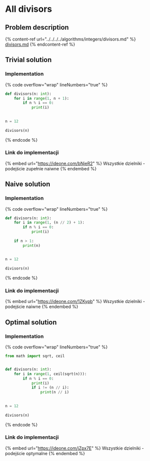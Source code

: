 # All divisors

## Problem description

{% content-ref url="../../../../algorithms/integers/divisors.md" %}
[divisors.md](../../../../algorithms/integers/divisors.md)
{% endcontent-ref %}

## Trivial solution

### Implementation

{% code overflow="wrap" lineNumbers="true" %}
```python
def divisors(n: int):
	for i in range(1, n + 1):
		if n % i == 0:
			print(i)
 
 
n = 12
 
divisors(n)
```
{% endcode %}

### Link do implementacji

{% embed url="https://ideone.com/bNjeR2" %}
Wszystkie dzielniki - podejście zupełnie naiwne
{% endembed %}

## Naive solution

### Implementation

{% code overflow="wrap" lineNumbers="true" %}
```python
def divisors(n: int):
	for i in range(1, (n // 2) + 1):
		if n % i == 0:
			print(i)
 
	if n > 1:
		print(n)
		
		
n = 12
 
divisors(n)
```
{% endcode %}

### Link do implementacji

{% embed url="https://ideone.com/1ZKypb" %}
Wszystkie dzielniki - podejście naiwne
{% endembed %}

## Optimal solution

### Implementation

{% code overflow="wrap" lineNumbers="true" %}
```python
from math import sqrt, ceil


def divisors(n: int):
	for i in range(1, ceil(sqrt(n))):
		if n % i == 0:
			print(i)
			if i != (n // i):
				print(n // i)
 
 
n = 12
 
divisors(n)
```
{% endcode %}

### Link do implementacji

{% embed url="https://ideone.com/jZpx7E" %}
Wszystkie dzielniki - podejście optymalne
{% endembed %}
